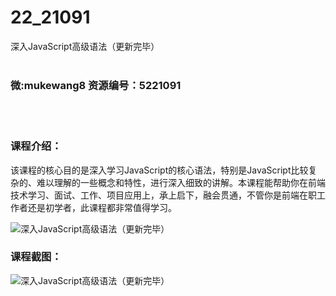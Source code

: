 # 22_21091
深入JavaScript高级语法（更新完毕）
<br/></br>
<h3>微:mukewang8 资源编号：5221091</h3>
<br/></br>
<h3>课程介绍：</h3>
<p>该课程的核心目的是深入学习JavaScript的核心语法，特别是JavaScript比较复杂的、难以理解的一些概念和特性，进行深入细致的讲解。本课程能帮助你在前端技术学习、面试、工作、项目应用上，承上启下，融会贯通，不管你是前端在职工作者还是初学者，此课程都非常值得学习。</p>
<p><img src="https://www.ko996.com/wp-content/uploads/img/2021/09/1-29-300x172.png" alt="深入JavaScript高级语法（更新完毕）"></p>
<div class="info-desc">
<h3>课程截图：</h3>
<p><img src="https://www.ko996.com/wp-content/uploads/img/2021/09/2-55.png" alt="深入JavaScript高级语法（更新完毕）"></p>


			
</div>
